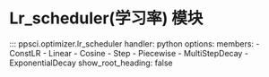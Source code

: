 # Lr_scheduler(学习率) 模块

::: ppsci.optimizer.lr_scheduler
    handler: python
    options:
      members:
        - ConstLR
        - Linear
        - Cosine
        - Step
        - Piecewise
        - MultiStepDecay
        - ExponentialDecay
      show_root_heading: false
